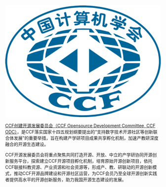 
![CCF](./ccf-logo.png)

[CCF创建开源发展委员会（CCF Opensource Development Committee, CCF ODC）](https://www.ccf.org.cn/kyfzwyh/)，是CCF落实国家十四五规划纲要提出的“支持数字技术开源社区等创新联合体发展”的重要举措，旨在构建产学研项目成果共享孵化机制，加速产教研深度融合的开源生态建设。

CCF开源发展委员会将重点聚焦共同打造开源、开放、中立的产学研协同开源创新服务平台，探索建立CCF开源项目孵化机制，培育原始开源创新项目，依托CCF联接科教资源、产业资源和社会资源等，形成产、教、研联动的开源创新模式，推动CCF开源品牌建设和开源社区运营，为CCF会员乃至全球开源创新实践者提供高水平的开源创新服务，助力我国开源生态建设的发展。
